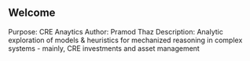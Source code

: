 ## Welcome 

Purpose: CRE Anaytics
Author: Pramod Thaz
Description: Analytic exploration of models & heuristics for mechanized reasoning in complex systems - mainly, CRE investments and asset management
